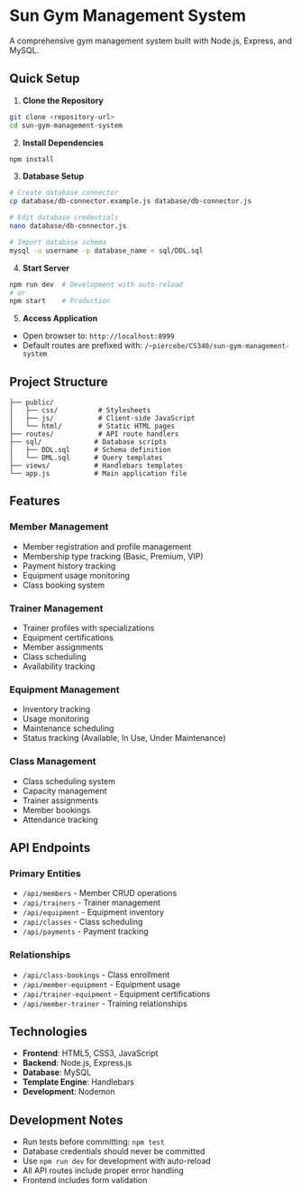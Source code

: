 # Sun Gym Management System

A comprehensive gym management system built with Node.js, Express, and MySQL.

## Quick Setup

1. **Clone the Repository**
```bash
git clone <repository-url>
cd sun-gym-management-system
```

2. **Install Dependencies**
```bash
npm install
```

3. **Database Setup**
```bash
# Create database connector
cp database/db-connector.example.js database/db-connector.js

# Edit database credentials
nano database/db-connector.js

# Import database schema
mysql -u username -p database_name < sql/DDL.sql
```

4. **Start Server**
```bash
npm run dev  # Development with auto-reload
# or
npm start    # Production
```

5. **Access Application**
- Open browser to: `http://localhost:8999`
- Default routes are prefixed with: `/~piercebe/CS340/sun-gym-management-system`

## Project Structure

```
├── public/
│   ├── css/          # Stylesheets
│   ├── js/           # Client-side JavaScript
│   └── html/         # Static HTML pages
├── routes/           # API route handlers
├── sql/             # Database scripts
│   ├── DDL.sql      # Schema definition
│   └── DML.sql      # Query templates
├── views/           # Handlebars templates
└── app.js           # Main application file
```

## Features

### Member Management
- Member registration and profile management
- Membership type tracking (Basic, Premium, VIP)
- Payment history tracking
- Equipment usage monitoring
- Class booking system

### Trainer Management
- Trainer profiles with specializations
- Equipment certifications
- Member assignments
- Class scheduling
- Availability tracking

### Equipment Management
- Inventory tracking
- Usage monitoring
- Maintenance scheduling
- Status tracking (Available, In Use, Under Maintenance)

### Class Management
- Class scheduling system
- Capacity management
- Trainer assignments
- Member bookings
- Attendance tracking

## API Endpoints

### Primary Entities
- `/api/members` - Member CRUD operations
- `/api/trainers` - Trainer management
- `/api/equipment` - Equipment inventory
- `/api/classes` - Class scheduling
- `/api/payments` - Payment tracking

### Relationships
- `/api/class-bookings` - Class enrollment
- `/api/member-equipment` - Equipment usage
- `/api/trainer-equipment` - Equipment certifications
- `/api/member-trainer` - Training relationships

## Technologies

- **Frontend**: HTML5, CSS3, JavaScript
- **Backend**: Node.js, Express.js
- **Database**: MySQL
- **Template Engine**: Handlebars
- **Development**: Nodemon

## Development Notes

- Run tests before committing: `npm test`
- Database credentials should never be committed
- Use `npm run dev` for development with auto-reload
- All API routes include proper error handling
- Frontend includes form validation